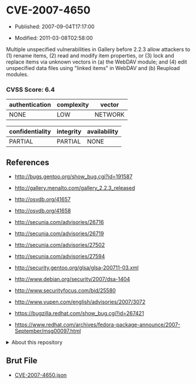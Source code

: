 # CVE-2007-4650

- Published: 2007-09-04T17:17:00

- Modified: 2011-03-08T02:58:00

Multiple unspecified vulnerabilities in Gallery before 2.2.3 allow attackers to (1) rename items, (2) read and modify item properties, or (3) lock and replace items via unknown vectors in (a) the WebDAV module; and (4) edit unspecified data files using "linked items" in WebDAV and (b) Reupload modules.

### CVSS Score: **6.4**

| authentication | complexity | vector |
| --- | --- | --- |
| NONE | LOW | NETWORK |

| confidentiality | integrity | availability |
| --- | --- | --- |
| PARTIAL | PARTIAL | NONE |

## References

* http://bugs.gentoo.org/show_bug.cgi?id=191587

* http://gallery.menalto.com/gallery_2.2.3_released

* http://osvdb.org/41657

* http://osvdb.org/41658

* http://secunia.com/advisories/26716

* http://secunia.com/advisories/26719

* http://secunia.com/advisories/27502

* http://secunia.com/advisories/27594

* http://security.gentoo.org/glsa/glsa-200711-03.xml

* http://www.debian.org/security/2007/dsa-1404

* http://www.securityfocus.com/bid/25580

* http://www.vupen.com/english/advisories/2007/3072

* https://bugzilla.redhat.com/show_bug.cgi?id=267421

* https://www.redhat.com/archives/fedora-package-announce/2007-September/msg00097.html

<details>
<summary>About this repository</summary> 

  This repository is part of the project [Live Hack CVE](https://github.com/Live-Hack-CVE). Main website can be found [www.live-hack.org](https://www.live-hack.org) 
  
  Made by [Sn0wAlice](https://github.com/Sn0wAlice) for the people that care about security and need to have a feed of the latest CVEs. Hope you enjoy it, don't forget to star the repo and follow me on [Twitter](https://twitter.com/Sn0wAlice) and [Github](https://github.com/Sn0wAlice). And that is my [personnal website](https://www.alice-snow.me/)

  - [Home Page](https://github.com/Live-Hack-CVE)
  - [Framework](https://github.com/Live-Hack-CVE/cve-framework)
  - [CVE database](https://github.com/Live-Hack-CVE/full_database)
  - [Changelog](https://github.com/Live-Hack-CVE/Changelog)
</details>

## Brut File

* [CVE-2007-4650.json](https://raw.githubusercontent.com/Live-Hack-CVE/full_database/main/cves/2007/CVE-2007-4650.json)

